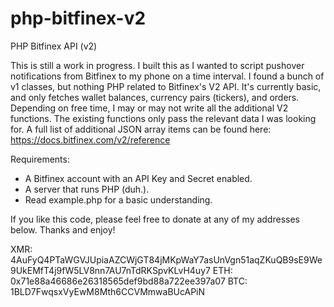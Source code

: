# php-bitfinex-v2
PHP Bitfinex API (v2)

This is still a work in progress. I built this as I wanted to script pushover notifications from Bitfinex to my phone on a time interval. I found a bunch of v1 classes, but nothing PHP related to Bitfinex's V2 API. It's currently basic, and only fetches wallet balances, currency pairs (tickers), and orders. Depending on free time, I may or may not write all the additional V2 functions. The existing functions only pass the relevant data I was looking for. A full list of additional JSON array items can be found here: https://docs.bitfinex.com/v2/reference

Requirements:
- A Bitfinex account with an API Key and Secret enabled.
- A server that runs PHP (duh.).
- Read example.php for a basic understanding.

If you like this code, please feel free to donate at any of my addresses below. Thanks and enjoy!

XMR: 4AuFyQ4PTaWGVJUpiaAZCWjGT84jMKpWaY7asUnVgn51aqZKuQB9sE9We9UkEMfT4j9fW5LV8nn7AU7nTdRKSpvKLvH4uy7
ETH: 0x71e88a46686e26318565def9bd88a722ee397a07
BTC: 1BLD7FwqsxVyEwM8Mth6CCVMmwaBUcAPiN
